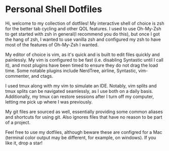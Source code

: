 # Personal Shell Dotfiles

Hi, welcome to my collection of dotfiles!  My interactive shell of choice is
zsh for the better tab cycling and other QOL features.  I used to use Oh-My-Zsh
to get started with zsh in general(I recommend you do this), but once I got the
hang of zsh, I wanted to use vanilla zsh and configured my zsh to have most of
the features of Oh-My-Zsh I wanted.  

My editor of choice is vim, as it's quick and is built to edit files quickly and
painlessly.  My vim is configured to be fast (i.e. disabling Syntastic until I
call it), and most plugins have been timed to ensure they do not drag the load
time.  Some notable plugins include NerdTree, airline, Syntastic, vim-commenter,
and ctags. 

I used tmux along with my vim to simulate an IDE.  Notably, vim splits and tmux
splits can be navigated seamlessly, as I use both on a daily basis.
Additionally, my tmux can restore sessions after I turn off my computer, letting
me pick up where I was previously.  

My git files are sourced as well, essentially providing some common aliases and
shortcuts for using git.  Also ignores files that have no reason to be part of a
project.

Feel free to use my dotfiles, although beware these are configred for a Mac
(terminal color output may be different, for example, on windows).  If you like
it, drop a star!
